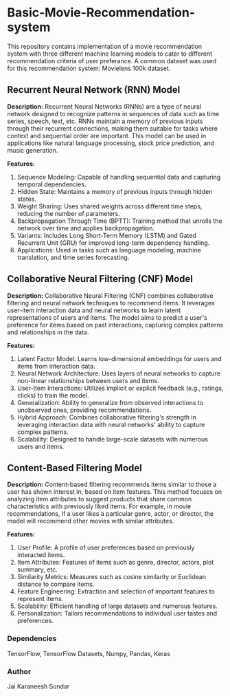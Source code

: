 # Basic-Movie-Recommendation-system
This repository contains implementation of a movie recommendation system with three different machine learning models to cater to different recommendation criteria of user preferance.
A common dataset was used for this recommendation system: Movielens 100k dataset.

## Recurrent Neural Network (RNN) Model
**Description:**
Recurrent Neural Networks (RNNs) are a type of neural network designed to recognize patterns in sequences of data such as time series, speech, text, etc. RNNs maintain a memory of previous inputs through their recurrent connections, making them suitable for tasks where context and sequential order are important. This model can be used in applications like natural language processing, stock price prediction, and music generation.

**Features:**

1. Sequence Modeling: Capable of handling sequential data and capturing temporal dependencies.
2. Hidden State: Maintains a memory of previous inputs through hidden states.
3. Weight Sharing: Uses shared weights across different time steps, reducing the number of parameters.
4. Backpropagation Through Time (BPTT): Training method that unrolls the network over time and applies backpropagation.
5. Variants: Includes Long Short-Term Memory (LSTM) and Gated Recurrent Unit (GRU) for improved long-term dependency handling.
6. Applications: Used in tasks such as language modeling, machine translation, and time series forecasting.

## Collaborative Neural Filtering (CNF) Model
**Description:**
Collaborative Neural Filtering (CNF) combines collaborative filtering and neural network techniques to recommend items. It leverages user-item interaction data and neural networks to learn latent representations of users and items. The model aims to predict a user's preference for items based on past interactions, capturing complex patterns and relationships in the data.

**Features:**

1. Latent Factor Model: Learns low-dimensional embeddings for users and items from interaction data.
2. Neural Network Architecture: Uses layers of neural networks to capture non-linear relationships between users and items.
3. User-Item Interactions: Utilizes implicit or explicit feedback (e.g., ratings, clicks) to train the model.
4. Generalization: Ability to generalize from observed interactions to unobserved ones, providing recommendations.
5. Hybrid Approach: Combines collaborative filtering's strength in leveraging interaction data with neural networks' ability to capture complex patterns.
6. Scalability: Designed to handle large-scale datasets with numerous users and items.

## Content-Based Filtering Model
**Description:**
Content-based filtering recommends items similar to those a user has shown interest in, based on item features. This method focuses on analyzing item attributes to suggest products that share common characteristics with previously liked items. For example, in movie recommendations, if a user likes a particular genre, actor, or director, the model will recommend other movies with similar attributes.

**Features:**

1. User Profile: A profile of user preferences based on previously interacted items.
2. Item Attributes: Features of items such as genre, director, actors, plot summary, etc.
3. Similarity Metrics: Measures such as cosine similarity or Euclidean distance to compare items.
4. Feature Engineering: Extraction and selection of important features to represent items.
5. Scalability: Efficient handling of large datasets and numerous features.
6. Personalization: Tailors recommendations to individual user tastes and preferences.

### Dependencies
TensorFlow, TensorFlow Datasets, Numpy, Pandas, Keras

### Author
Jai Karaneesh Sundar
